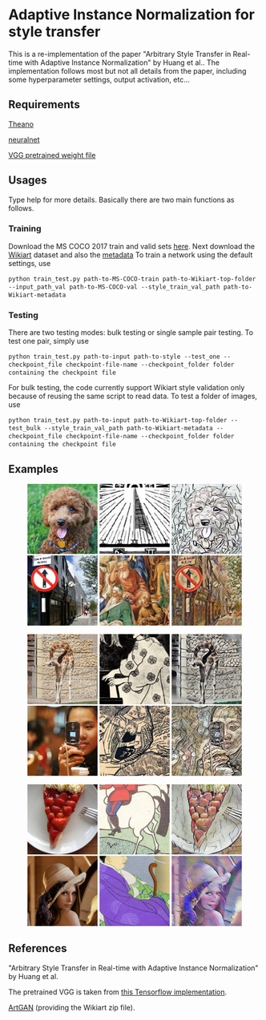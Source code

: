 # Adaptive Instance Normalization for style transfer

This is a re-implementation of the paper "Arbitrary Style Transfer in Real-time with Adaptive Instance Normalization" by Huang et al.. 
The implementation follows most but not all details from the paper, including some hyperparameter settings, output activation, etc...

## Requirements

[Theano](http://deeplearning.net/software/theano/index.html)

[neuralnet](https://github.com/justanhduc/neuralnet)

[VGG pretrained weight file](https://github.com/ftokarev/tf-vgg-weights/raw/master/vgg19_weights_normalized.h5)

## Usages

Type help for more details. Basically there are two main functions as follows.

### Training

Download the MS COCO 2017 train and valid sets [here](http://cocodataset.org/#download). 
Next download the [Wikiart](www.cs-chan.com/source/ICIP2017/wikiart.zip) dataset and also the [metadata](https://github.com/cs-chan/ArtGAN/tree/master/WikiArt%20Dataset)
To train a network using the default settings, use

```
python train_test.py path-to-MS-COCO-train path-to-Wikiart-top-folder --input_path_val path-to-MS-COCO-val --style_train_val_path path-to-Wikiart-metadata
``` 

### Testing
There are two testing modes: bulk testing or single sample pair testing.
To test one pair, simply use

```
python train_test.py path-to-input path-to-style --test_one --checkpoint_file checkpoint-file-name --checkpoint_folder folder containing the checkpoint file
```

For bulk testing, the code currently support Wikiart style validation only because of reusing the same script to read data. 
To test a folder of images, use 

```
python train_test.py path-to-input path-to-Wikiart-top-folder --test_bulk --style_train_val_path path-to-Wikiart-metadata --checkpoint_file checkpoint-file-name --checkpoint_folder folder containing the checkpoint file
```

## Examples
<p align='center'>
  <img src='examples/test input 0_6.jpg' width="140px">
  <img src='examples/test style 0_6.jpg' width="140px">
  <img src='examples/test output 0_6.jpg' width="140px">
  <img src='examples/test input 0_12.jpg' width="140px">
  <img src='examples/test style 0_12.jpg' width="140px">
  <img src='examples/test output 0_12.jpg' width="140px">
</p>

<p align='center'>
  <img src='examples/test input 4_8.jpg' width="140px">
  <img src='examples/test style 4_8.jpg' width="140px">
  <img src='examples/test output 4_8.jpg' width="140px">
  <img src='examples/test input 4_17.jpg' width="140px">
  <img src='examples/test style 4_17.jpg' width="140px">
  <img src='examples/test output 4_17.jpg' width="140px">
</p>

<p align='center'>
  <img src='examples/test input 8_3.jpg' width="140px">
  <img src='examples/test style 8_3.jpg' width="140px">
  <img src='examples/test output 8_3.jpg' width="140px">
  <img src='examples/test input_0.jpg' width="140px">
  <img src='examples/test style_0.jpg', width="140px">
  <img src='examples/test output_0.jpg' width="140px">
</p>

## References
"Arbitrary Style Transfer in Real-time with Adaptive Instance Normalization" by Huang et al.

The pretrained VGG is taken from [this Tensorflow implementation]().

[ArtGAN](https://github.com/cs-chan/ArtGAN) (providing the Wikiart zip file).
